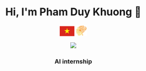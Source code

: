 <h1 align="center"> Hi, I'm Pham Duy Khuong 👋 </h1>
<div align="center" style="text-align:center;">
    <img src="https://github.com/KhuongApLuc/KhuongApLuc/blob/main/quoc-ky-viet-nam.jpg" width="40" style="display:inline-block;"/>
    <img src="https://github.com/KhuongApLuc/KhuongApLuc/blob/main/AI%20CLUB%20LOGO.png" width="30" style="display:inline-block;"/>
</div>
<p align="center"><img src="https://giphy.com/gifs/night-noite-starts-T6Ry48KQr40IbGZIkq)"width="40"/>
<h3 align="center"> AI internship </h3>
<!--
**KhuongApLuc/KhuongApLuc** is a ✨ _special_ ✨ repository because its `README.md` (this file) appears on your GitHub profile.

Here are some ideas to get you started:

- 🔭 I’m currently student at FPT University
- 🤖 Artificial Intelligence
- 🏸 Badminton
- 🎱 I’m looking for help with
- 📞 0374813705
- 💭 Facebook: https://www.facebook.com/profile.php?id=100013776404180 ...
- ✉️ Email: khuongdpd03@gmail.com
- ⚡ Quotes: Go to sleep early to get anything you want ...in your dream...
-->
